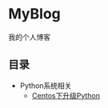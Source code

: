 # MyBlog
我的个人博客

## 目录

- Python系统相关
	- [Centos下升级Python](https://github.com/aksenventwo/MyBlog/blob/master/20171105/Centos%E4%B8%8B%E5%8D%87%E7%BA%A7Python.md)
